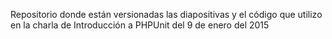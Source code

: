 Repositorio donde están versionadas las diapositivas y el código que utilizo en la charla de Introducción a PHPUnit del 9 de enero del 2015
